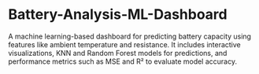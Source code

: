 # Battery-Analysis-ML-Dashboard
A machine learning-based dashboard for predicting battery capacity using features like ambient temperature and resistance. It includes interactive visualizations, KNN and Random Forest models for predictions, and performance metrics such as MSE and R² to evaluate model accuracy.
